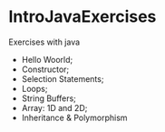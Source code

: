 # IntroJavaExercises
Exercises with java 
- Hello Woorld;
- Constructor;
- Selection Statements;
- Loops;
- String Buffers;
- Array: 1D and 2D;
- Inheritance & Polymorphism
